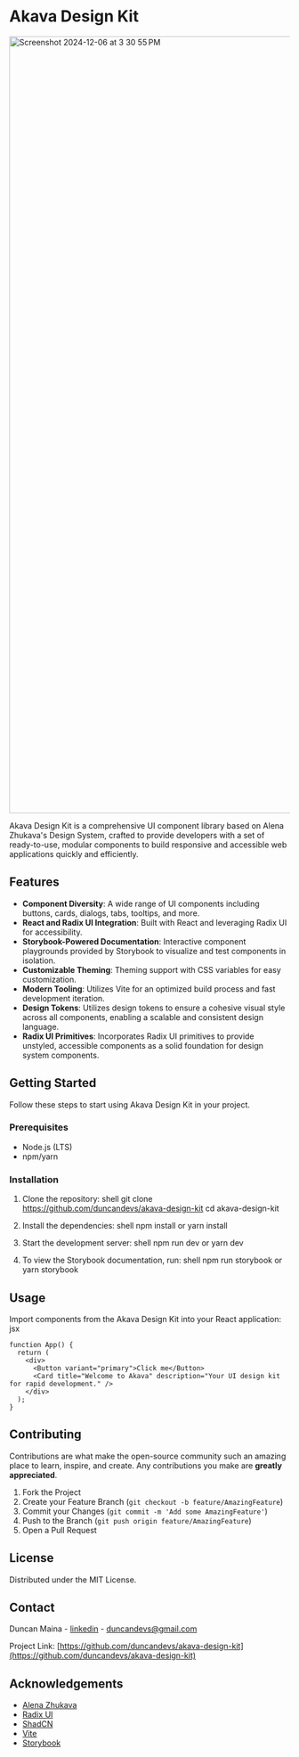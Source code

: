 # Akava Design Kit
<img width="1395" alt="Screenshot 2024-12-06 at 3 30 55 PM" src="https://github.com/user-attachments/assets/611934e3-e246-44d6-b246-e7f86a0809a9">

Akava Design Kit is a comprehensive UI component library based on Alena Zhukava's Design System, crafted to provide developers with a set of ready-to-use, modular components to build responsive and accessible web applications quickly and efficiently.

## Features

- **Component Diversity**: A wide range of UI components including buttons, cards, dialogs, tabs, tooltips, and more.
- **React and Radix UI Integration**: Built with React and leveraging Radix UI for accessibility.
- **Storybook-Powered Documentation**: Interactive component playgrounds provided by Storybook to visualize and test components in isolation.
- **Customizable Theming**: Theming support with CSS variables for easy customization.
- **Modern Tooling**: Utilizes Vite for an optimized build process and fast development iteration.
- **Design Tokens**: Utilizes design tokens to ensure a cohesive visual style across all components, enabling a scalable and consistent design language.
- **Radix UI Primitives**: Incorporates Radix UI primitives to provide unstyled, accessible components as a solid foundation for design system components.

## Getting Started

Follow these steps to start using Akava Design Kit in your project.

### Prerequisites

- Node.js (LTS)
- npm/yarn

### Installation

1. Clone the repository:
shell
git clone https://github.com/duncandevs/akava-design-kit
cd akava-design-kit

2. Install the dependencies:
shell
npm install
or
yarn install

3. Start the development server:
shell
npm run dev
or
yarn dev

4. To view the Storybook documentation, run:
shell
npm run storybook
or
yarn storybook


## Usage

Import components from the Akava Design Kit into your React application:
jsx

```import { Button, Card } from 'akava-design-kit';
function App() {
  return (
    <div>
      <Button variant="primary">Click me</Button>
      <Card title="Welcome to Akava" description="Your UI design kit for rapid development." />
    </div>
  );
}
```


## Contributing

Contributions are what make the open-source community such an amazing place to learn, inspire, and create. Any contributions you make are **greatly appreciated**.

1. Fork the Project
2. Create your Feature Branch (`git checkout -b feature/AmazingFeature`)
3. Commit your Changes (`git commit -m 'Add some AmazingFeature'`)
4. Push to the Branch (`git push origin feature/AmazingFeature`)
5. Open a Pull Request

## License
Distributed under the MIT License.

## Contact

Duncan Maina - [linkedin](https://www.linkedin.com/in/duncan-maina-499677135/) - duncandevs@gmail.com

Project Link: [https://github.com/duncandevs/akava-design-kit](https://github.com/duncandevs/akava-design-kit)

## Acknowledgements

- [Alena Zhukava](https://www.figma.com/community/file/1267195373409722424)
- [Radix UI](https://www.radix-ui.com/)
- [ShadCN](https://ui.shadcn.com/)
- [Vite](https://vitejs.dev/)
- [Storybook](https://storybook.js.org/)
